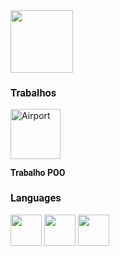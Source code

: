 <img src="https://www.svgrepo.com/show/133681/doormat.svg" width="100px">


<h3 style="font-family: 'Roboto';">Trabalhos</h3>
<a href="https://github.com/GabrielMonteiroR/POO_Airliness" target="_blank" rel="noopener noreferrer">
  <img src="https://www.svgrepo.com/show/500079/airport.svg" alt="Airport" width="80">
</a>
<p style="font-family: 'Roboto', sans-serif;"><strong>Trabalho POO</strong></p>

<h3 style="font-family: 'Roboto';">Languages</h3>
<div style="display: inline-block;">
    <img src="https://cdn.jsdelivr.net/gh/devicons/devicon@latest/icons/dot-net/dot-net-plain-wordmark.svg" width="50px">
    <img src="https://cdn.jsdelivr.net/gh/devicons/devicon@latest/icons/microsoftsqlserver/microsoftsqlserver-plain-wordmark.svg" width="50px">
    <img src="https://cdn.jsdelivr.net/gh/devicons/devicon@latest/icons/mysql/mysql-original-wordmark.svg" width="50px">
</div>

